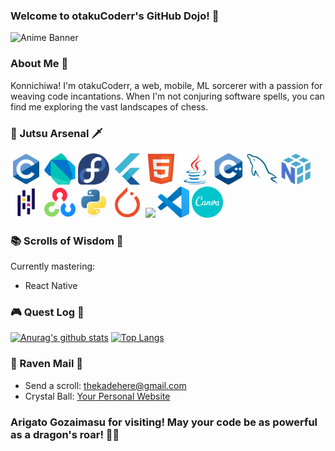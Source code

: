 ### **Welcome to otakuCoderr's GitHub Dojo! 🌟**
![Anime Banner](https://media.tenor.com/xCPROEs0oisAAAAd/nicevagg-hypmic.gif)

### About Me 💫

Konnichiwa! I'm otakuCoderr, a web, mobile, ML sorcerer with a passion for weaving code incantations. When I'm not conjuring software spells, you can find me exploring the vast landscapes of chess.

### 🌌 Jutsu Arsenal 🗡️

  <div>
      <img src="https://github.com/devicons/devicon/blob/master/icons/c/c-original.svg" width="50"/>
      <img src="https://github.com/devicons/devicon/blob/master/icons/dart/dart-original.svg" width="50"/>
      <img src="https://github.com/devicons/devicon/blob/master/icons/fedora/fedora-original.svg" width="50"/>
      <img src="https://github.com/devicons/devicon/blob/master/icons/flutter/flutter-original.svg" width="50"/>
      <img src="https://github.com/devicons/devicon/blob/master/icons/html5/html5-original.svg" width="50"/>
      <img src="https://github.com/devicons/devicon/blob/master/icons/java/java-original.svg" width="50"/>
      <img src="https://github.com/devicons/devicon/blob/master/icons/cplusplus/cplusplus-original.svg" width="50"/>
      <img src="https://github.com/devicons/devicon/blob/master/icons/mysql/mysql-original.svg" width="50"/>
      <img src="https://github.com/devicons/devicon/blob/master/icons/numpy/numpy-original.svg" width="50"/>
      <img src="https://github.com/devicons/devicon/blob/master/icons/pandas/pandas-original.svg" width="50"/>
      <img src="https://github.com/devicons/devicon/blob/master/icons/opencv/opencv-original.svg" width="50"/>
      <img src="https://github.com/devicons/devicon/blob/master/icons/python/python-original.svg" width="50"/>
      <img src="https://github.com/devicons/devicon/blob/master/icons/pytorch/pytorch-original.svg" width="50"/>
      <img src="https://w7.pngwing.com/pngs/56/909/png-transparent-tensorflow-deep-learning-keras-machine-learning-caffe-thumbtack-miscellaneous-angle-rectangle.png" width="50"/>
      <img src="https://github.com/devicons/devicon/blob/master/icons/vscode/vscode-original.svg" width="50"/>
      <img src="https://github.com/devicons/devicon/blob/master/icons/canva/canva-original.svg" width="50"/>
  </div>

### 📚 Scrolls of Wisdom 📖

Currently mastering:

- React Native

### 🎮 Quest Log 🏹

[![Anurag's github stats](https://github-readme-stats.vercel.app/api?username=otakuCoderr&show_icons=true&theme=tokyonight)](https://github.com/anuraghazra/github-readme-stats)
[![Top Langs](https://github-readme-stats.vercel.app/api/top-langs/?username=otakuCoderr&show_icons=true&theme=tokyonight&layout=donut&langs_count=4)](https://github.com/anuraghazra/github-readme-stats)


### 📮 Raven Mail 💌

- Send a scroll: thekadehere@gmail.com
- Crystal Ball: [Your Personal Website](https://www.yourwebsite.com)

### Arigato Gozaimasu for visiting! May your code be as powerful as a dragon's roar! 🐉🌌
